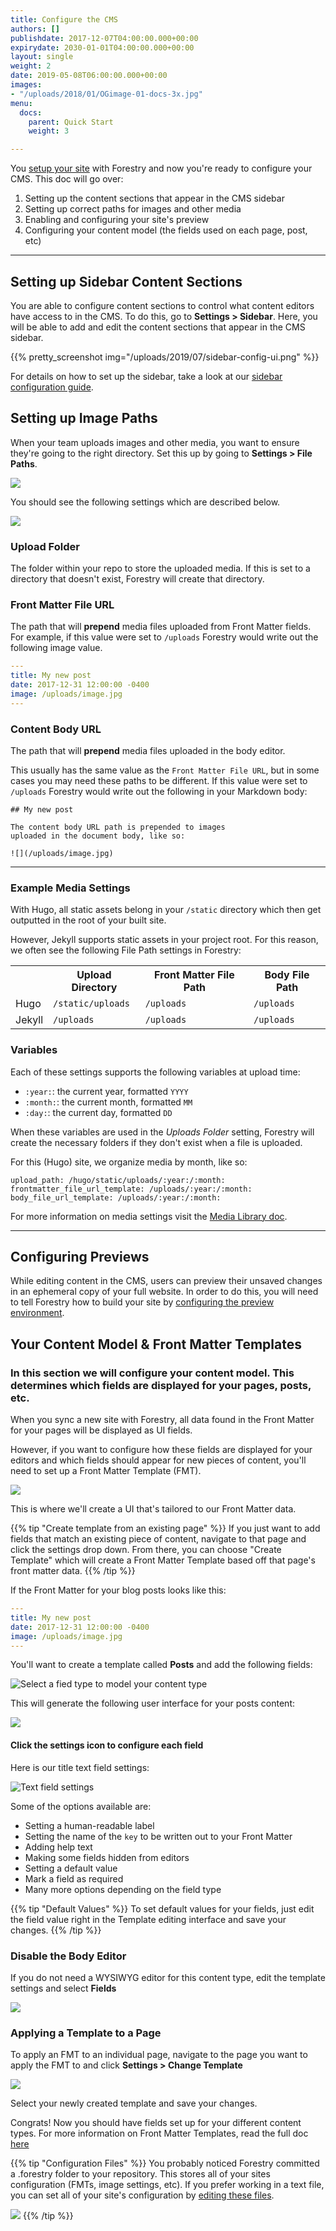 ```yaml
---
title: Configure the CMS
authors: []
publishdate: 2017-12-07T04:00:00.000+00:00
expirydate: 2030-01-01T04:00:00.000+00:00
layout: single
weight: 2
date: 2019-05-08T06:00:00.000+00:00
images:
- "/uploads/2018/01/OGimage-01-docs-3x.jpg"
menu:
  docs:
    parent: Quick Start
    weight: 3

---
```

You [setup your site](/docs/quickstart/setup-site/ "Setup Your Site") with Forestry and now you're ready to configure your CMS.  This doc will go over:

1. Setting up the content sections that appear in the CMS sidebar
2. Setting up correct paths for images and other media
3. Enabling and configuring your site's preview
4. Configuring your content model (the fields used on each page, post, etc)

***

## Setting up Sidebar Content Sections

You are able to configure content sections to control what content editors have access to in the CMS. To do this, go to **Settings > Sidebar**. Here, you will be able to add and edit the content sections that appear in the CMS sidebar.

{{% pretty_screenshot img="/uploads/2019/07/sidebar-config-ui.png" %}}

For details on how to set up the sidebar, take a look at our [sidebar configuration guide](/docs/settings/content-sections/).

## Setting up Image Paths

When your team uploads images and other media, you want to ensure they're going to the right directory. Set this up by going to **Settings > File Paths**.

![](/uploads/2018/01/settings.png)

You should see the following settings which are described below.

![](/uploads/2019/02/file-paths.png)

### Upload Folder

The folder within your repo to store the uploaded media. If this is set to a directory that doesn't exist, Forestry will create that directory.

### Front Matter File URL

The path that will **prepend** media files uploaded from Front Matter fields. For example, if this value were set to `/uploads` Forestry would write out the following image value.

```yaml
---
title: My new post
date: 2017-12-31 12:00:00 -0400
image: /uploads/image.jpg
---
```

### Content Body URL

The path that will **prepend** media files uploaded in the body editor.

This usually has the same value as the `Front Matter File URL`, but in some cases you may need these paths to be different. If this value were set to `/uploads` Forestry would write out the following in your Markdown body:

    ## My new post
    
    The content body URL path is prepended to images
    uploaded in the document body, like so:
    
    ![](/uploads/image.jpg)

***

### Example Media Settings

With Hugo, all static assets belong in your `/static` directory which then get outputted in the root of your built site.

However, Jekyll supports static assets in your project root.  For this reason, we often see the following File Path settings in Forestry:

<table>
<tr>
<th></th>
<th>Upload Directory</th>
<th>Front Matter File Path</th>
<th>Body File Path</th>
</tr>
<tr>
<td>Hugo</td>
<td><code>/static/uploads</code></td>
<td><code>/uploads</code></td>
<td><code>/uploads</code></td>
</tr>
<tr>
<td>Jekyll</td>
<td><code>/uploads</code></td>
<td><code>/uploads</code></td>
<td><code>/uploads</code></td>
</tr>
</table>

### Variables

Each of these settings supports the following variables at upload time:

* `:year:`: the current year, formatted `YYYY`
* `:month:`: the current month, formatted `MM`
* `:day:`: the current day, formatted `DD`

When these variables are used in the _Uploads Folder_ setting, Forestry will create the necessary folders if they don't exist when a file is uploaded.

For this (Hugo) site, we organize media by month, like so:

    upload_path: /hugo/static/uploads/:year:/:month:
    frontmatter_file_url_template: /uploads/:year:/:month:
    body_file_url_template: /uploads/:year:/:month:

For more information on media settings visit the [Media Library doc](/docs/editing/media-library/#configuring-the-media-library).

***

## Configuring Previews

While editing content in the CMS, users can preview their unsaved changes in an ephemeral copy of your full website. In order to do this, you will need to tell Forestry how to build your site by [configuring the preview environment](/docs/previews/about-previews/).

## Your Content Model & Front Matter Templates

### In this section we will configure your content model. This determines which fields are displayed for your pages, posts, etc.

When you sync a new site with Forestry, all data found in the Front Matter for your pages will be displayed as UI fields.

However, if you want to configure how these fields are displayed for your editors and which fields should appear for new pieces of content, you'll need to set up a Front Matter Template (FMT).

![](/uploads/2018/01/front-matter-templates.png)

This is where we'll create a UI that's tailored to our Front Matter data.

{{% tip "Create template from an existing page" %}}
If you just want to add fields that match an existing piece of content, navigate to that page and click the settings drop down. From there, you can choose "Create Template" which will create a Front Matter Template based off that page's front matter data.
{{% /tip %}}

If the Front Matter for your blog posts looks like this:

```yaml
---
title: My new post
date: 2017-12-31 12:00:00 -0400
image: /uploads/image.jpg
---
```

You'll want to create a template called **Posts** and add the following fields:

![Select a fied type to model your content type](/uploads/2019/05/field-types-example.png "Pick up text, date and image fields for example")

This will generate the following user interface for your posts content:

![](/uploads/2019/05/fields-example.png)

#### Click the settings icon to configure each field

Here is our title text field settings:

![Text field settings](/uploads/2019/05/text-field-settings.png "Text field settings")

Some of the options available are:

* Setting a human-readable label
* Setting the name of the `key` to be written out to your Front Matter
* Adding help text
* Making some fields hidden from editors
* Setting a default value
* Mark a field as required
* Many more options depending on the field type

{{% tip "Default Values" %}}
To set default values for your fields, just edit the field value right in the Template editing interface and save your changes.
{{% /tip %}}

### Disable the Body Editor

If you do not need a WYSIWYG editor for this content type,  edit the template settings and select **Fields**

![](/uploads/2019/05/template-settings-no-body.png)

### Applying a Template to a Page

To apply an FMT to an individual page, navigate to the page you want to apply the FMT to and click **Settings > Change Template**

![](/uploads/2018/01/change-template.png)

Select your newly created template and save your changes.

Congrats! Now you should have fields set up for your different content types. For more information on Front Matter Templates, read the full doc [here](/docs/settings/front-matter-templates/)

{{% tip "Configuration Files" %}}
You probably noticed Forestry committed a .forestry folder to your repository. This stores all of your sites configuration (FMTs, image settings, etc). If you prefer working in a text file, you can set all of your site's configuration by [editing these files](/docs/settings/config-files/).

![](/uploads/2018/01/configuration-files.png)
{{% /tip %}}

<!--

## Invite Collaborators

## Configure Deployment -->